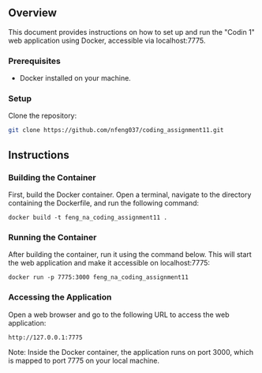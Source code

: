 ## Overview
This document provides instructions on how to set up and run the "Codin 1" web application using Docker, accessible via localhost:7775.

### Prerequisites

- Docker installed on your machine.

### Setup

Clone the repository:
   ```bash
   git clone https://github.com/nfeng037/coding_assignment11.git
   ```

## Instructions

### Building the Container
First, build the Docker container. Open a terminal, navigate to the directory containing the Dockerfile, and run the following command:

```
docker build -t feng_na_coding_assignment11 .
```

### Running the Container
After building the container, run it using the command below. This will start the web application and make it accessible on localhost:7775:

```
docker run -p 7775:3000 feng_na_coding_assignment11
```

### Accessing the Application
Open a web browser and go to the following URL to access the web application:

```
http://127.0.0.1:7775
```
Note: Inside the Docker container, the application runs on port 3000, which is mapped to port 7775 on your local machine.

